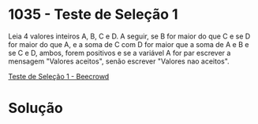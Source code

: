 # 1035 - Teste de Seleção 1

Leia 4 valores inteiros A, B, C e D. A seguir, se B for maior do que C e se D for maior do que A, e a soma de C com D for maior que a soma de A e B e se C e D, ambos, forem positivos e se a variável A for par escrever a mensagem "Valores aceitos", senão escrever "Valores nao aceitos".

[Teste de Seleção 1 - Beecrowd](https://www.beecrowd.com.br/judge/pt/problems/view/1035)

# Solução

